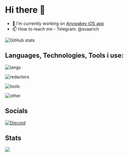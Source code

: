# Hi there 👋

- 🔭 I’m currently working on [Anywakey iOS app](https://github.com/Svaarich/Anywakey_iOS)
- 📫 How to reach me - Telegram: @svaarich

![GitHub stats](https://github-readme-stats.vercel.app/api?username=svaarich&show_icons=true&theme=tokyonight)

## Languages, Technologies, Tools i use:
![langs](https://go-skill-icons.vercel.app/api/icons?i=swift,lua,py,md,pkl)

![redactors](https://go-skill-icons.vercel.app/api/icons?i=xcode,vscode,sublime,obsidian)

![tools](https://go-skill-icons.vercel.app/api/icons?i=git,github,githubactions,docker,postman,jira,firebase)

![other](https://go-skill-icons.vercel.app/api/icons?i=ps,ai,lr,figma,canva,blender,sketchup)

## Socials
[![Discord](https://go-skill-icons.vercel.app/api/icons?i=discord)](https://discord.com/users/254336207981510657)

## Stats
[![](https://visitcount.itsvg.in/api?id=svaarich&icon=2&color=6)](https://visitcount.itsvg.in)

